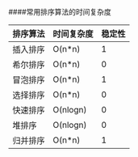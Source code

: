 ####常用排序算法的时间复杂度

| 排序算法 | 时间复杂度 | 稳定性 |
|----------| -----------| -------|
| 插入排序 | O(n*n)		|	1	 |
| 希尔排序 | O(n*n)		|	0	 |
| 冒泡排序 | O(n*n)		|	1	 |
| 选择排序 | O(n*n)		|	0	 |
| 快速排序 | O(nlogn)	|	0	 |
| 堆排序   | O(nlogn)	|	0	 |
| 归并排序 | O(n*n)		|	1	 |